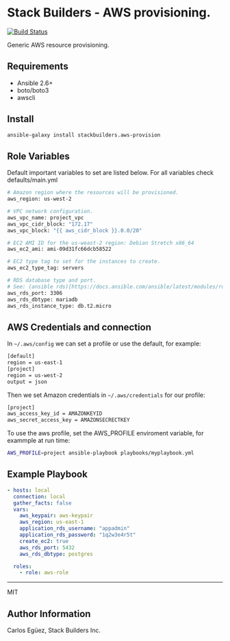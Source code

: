 Stack Builders - AWS provisioning.
=========

[![Build Status](https://travis-ci.org/speedlight/aws-provision.svg?branch=master)](https://travis-ci.org/speedlight/aws-provision)

Generic AWS resource provisioning.

Requirements
------------

- Ansible 2.6+
- boto/boto3 
- awscli

Install
--------------
```sh
ansible-galaxy install stackbuilders.aws-provision
```

Role Variables
--------------
Default important variables to set are listed below. For all variables check defaults/main.yml

```sh
# Amazon region where the resources will be provisioned.
aws_region: us-west-2

# VPC network configuration.
aws_vpc_name: project_vpc
aws_vpc_cidr_block: "172.17"
aws_vpc_block: "{{ aws_cidr_block }}.0.0/20"

# EC2 AMI ID for the us-weast-2 region: Debian Stretch x86_64
aws_ec2_ami: ami-09d31fc66dcb58522

# EC2 type tag to set for the instances to create.
aws_ec2_type_tag: servers

# RDS database type and port. 
# See: (ansible rds)[https://docs.ansible.com/ansible/latest/modules/rds_module.html] for more information
aws_rds_port: 3306
aws_rds_dbtype: mariadb
aws_rds_instance_type: db.t2.micro
```

AWS Credentials and connection
----------------
In `~/.aws/config` we can set a profile or use the default, for example:
```sh
[default]
region = us-east-1
[project]
region = us-west-2
output = json
```

Then we set Amazon credentials in `~/.aws/credentials` for our profile:
```sh
[project]
aws_access_key_id = AMAZONKEYID
aws_secret_access_key = AMAZONSECRECTKEY
```

To use the aws profile, set the AWS_PROFILE enviroment variable, for exammple at run time:
```sh
AWS_PROFILE=project ansible-playbook playbooks/myplaybook.yml
```

Example Playbook
----------------
```yaml
- hosts: local
  connection: local
  gather_facts: false
  vars:
    aws_keypair: aws-keypair
    aws_region: us-east-1
    application_rds_username: "appadmin"
    application_rds_password: "1q2w3e4r5t"
    create_ec2: true
    aws_rds_port: 5432
    aws_rds_dbtype: postgres

  roles:
    - role: aws-role
```
-------

MIT

Author Information
------------------

Carlos Egüez, Stack Builders Inc.
